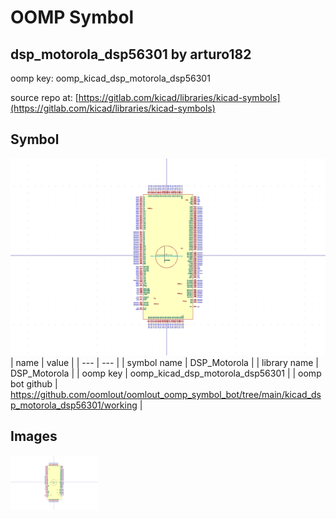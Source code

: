 # OOMP Symbol  
## dsp_motorola_dsp56301  by arturo182  
  
oomp key: oomp_kicad_dsp_motorola_dsp56301  
  
source repo at: [https://gitlab.com/kicad/libraries/kicad-symbols](https://gitlab.com/kicad/libraries/kicad-symbols)  
## Symbol  
  
[![working.png](working_600.png)](working.png)  
| name | value | 
| --- | --- | 
| symbol name | DSP_Motorola | 
| library name | DSP_Motorola | 
| oomp key | oomp_kicad_dsp_motorola_dsp56301 | 
| oomp bot github | https://github.com/oomlout/oomlout_oomp_symbol_bot/tree/main/kicad_dsp_motorola_dsp56301/working | 
## Images  
  
[![working.png](working_140.png)](working.png)  
